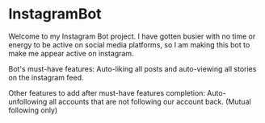 # InstagramBot
Welcome to my Instagram Bot project. 
I have gotten busier with no time or energy to be active on social media platforms, so I am making this bot to make me appear active on instagram.

Bot's must-have features: 
Auto-liking all posts and auto-viewing all stories on the instagram feed.

Other features to add after must-have features completion:
Auto-unfollowing all accounts that are not following our account back. (Mutual following only)

